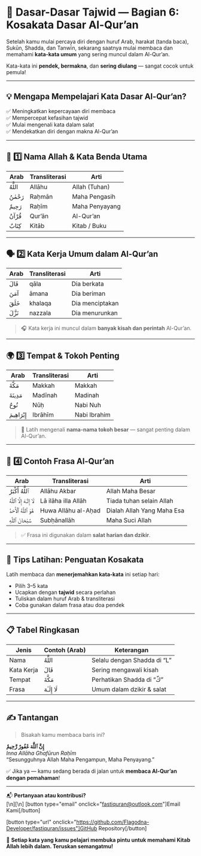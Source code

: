 # 📘 Dasar-Dasar Tajwid — Bagian 6: Kosakata Dasar Al-Qur’an

Setelah kamu mulai percaya diri dengan huruf Arab, harakat (tanda baca), Sukūn, Shadda, dan Tanwīn, sekarang saatnya mulai membaca dan memahami **kata-kata umum** yang sering muncul dalam Al-Qur’an.

Kata-kata ini **pendek, bermakna**, dan **sering diulang** — sangat cocok untuk pemula!

---

## 💡 Mengapa Mempelajari Kata Dasar Al-Qur’an?

✅ Meningkatkan kepercayaan diri membaca  
✅ Mempercepat kefasihan tajwid  
✅ Mulai mengenali kata dalam salat  
✅ Mendekatkan diri dengan makna Al-Qur’an

---

## 🕋 1️⃣ Nama Allah & Kata Benda Utama

| Arab     | Transliterasi | Arti           |
| -------- | ------------- | -------------- |
| اللَّهُ  | Allāhu        | Allah (Tuhan)  |
| رَحْمٰنُ | Raḥmān        | Maha Pengasih  |
| رَحِيمٌ  | Raḥīm         | Maha Penyayang |
| قُرْآنٌ  | Qur’ān        | Al-Qur’an      |
| كِتَابٌ  | Kitāb         | Kitab / Buku   |

---

## 🗣 2️⃣ Kata Kerja Umum dalam Al-Qur’an

| Arab    | Transliterasi | Arti            |
| ------- | ------------- | --------------- |
| قَالَ   | qāla          | Dia berkata     |
| آمَنَ   | āmana         | Dia beriman     |
| خَلَقَ  | khalaqa       | Dia menciptakan |
| نَزَّلَ | nazzala       | Dia menurunkan  |

> 🎧 Kata kerja ini muncul dalam **banyak kisah dan perintah** Al-Qur’an.

---

## 🌍 3️⃣ Tempat & Tokoh Penting

| Arab         | Transliterasi | Arti         |
| ------------ | ------------- | ------------ |
| مَكَّةَ      | Makkah        | Makkah       |
| مَدِينَةَ    | Madīnah       | Madinah      |
| نُوحٌ        | Nūḥ           | Nabi Nuh     |
| إِبْرَاهِيمَ | Ibrāhīm       | Nabi Ibrahim |

> 🧠 Latih mengenali **nama-nama tokoh besar** — sangat penting dalam Al-Qur’an.

---

## 📖 4️⃣ Contoh Frasa Al-Qur’an

| Arab                        | Transliterasi       | Arti                       |
| --------------------------- | ------------------- | -------------------------- |
| ٱللَّهُ أَكْبَرُ            | Allāhu Akbar        | Allah Maha Besar           |
| لَا إِلَـٰهَ إِلَّا ٱللَّهُ | Lā ilāha illa Allāh | Tiada tuhan selain Allah   |
| هُوَ ٱللَّهُ ٱلْأَحَدُ      | Huwa Allāhu al-Aḥad | Dialah Allah Yang Maha Esa |
| سُبْحَانَ ٱللَّهِ           | Subḥānallāh         | Maha Suci Allah            |

> ✅ Frasa ini digunakan dalam **salat harian dan dzikir**.

---

## 🧠 Tips Latihan: Penguatan Kosakata

Latih membaca dan **menerjemahkan kata-kata** ini setiap hari:

- Pilih 3–5 kata
- Ucapkan dengan **tajwid** secara perlahan
- Tuliskan dalam huruf Arab & transliterasi
- Coba gunakan dalam frasa atau doa pendek

---

## 📋 Tabel Ringkasan

| Jenis      | Contoh (Arab) | Keterangan                  |
| ---------- | ------------- | --------------------------- |
| Nama       | اللَّهُ       | Selalu dengan Shadda di “L” |
| Kata Kerja | قَالَ         | Sering mengawali kisah      |
| Tempat     | مَكَّةَ       | Perhatikan Shadda di “كّ”   |
| Frasa      | لَا إِلَـٰهَ  | Umum dalam dzikir & salat   |

---

## ✍️ Tantangan

> Bisakah kamu membaca baris ini?

**إِنَّ ٱللَّهَ غَفُورٌ رَّحِيمٌ**  
_Inna Allāha Ghafūrun Raḥīm_  
“Sesungguhnya Allah Maha Pengampun, Maha Penyayang.”

✅ Jika ya — kamu sedang berada di jalan untuk **membaca Al-Qur’an dengan pemahaman**!

---

📬 **Pertanyaan atau kontribusi?**  
[\n][\n]
[button type="email" onclick="fastiquran@outlook.com"]Email Kami[/button]

[button type="url" onclick="https://github.com/Flagodna-Developer/fastiquran/issues"]GitHub Repository[/button]

🌟 **Setiap kata yang kamu pelajari membuka pintu untuk memahami Kitab Allah lebih dalam. Teruskan semangatmu!**
